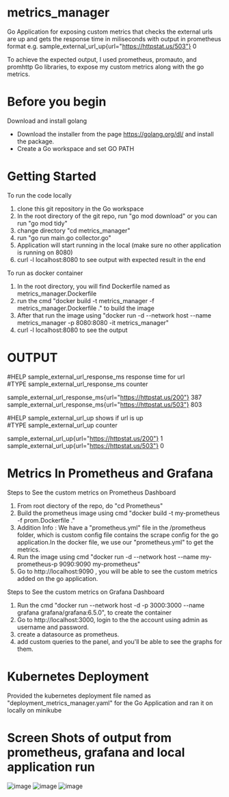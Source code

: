 # metrics_manager

Go Application for exposing custom metrics that checks the external urls are up and gets the response time in miliseconds with output in prometheus format 
e.g. sample_external_url_up{url="https://httpstat.us/503"} 0

To achieve the expected output, I used prometheus, promauto, and promhttp Go libraries, to expose my custom metrics along with the go metrics.

# Before you begin
Download and install golang  
  * Download the installer from the page https://golang.org/dl/ and install the package.  
  * Create a Go workspace and set GO PATH  

# Getting Started

To run the code locally 
1. clone this git repository in the Go workspace
2. In the root directory of the git repo, run "go mod download" or you can run "go mod tidy"
3. change directory "cd metrics_manager"
4. run "go run main.go collector.go"
5. Application will start running in the local (make sure no other application is running on 8080)
7. curl -l localhost:8080 to see output with expected result in the end 


To run as docker container
1. In the root directory, you will find Dockerfile named as metrics_manager.Dockerfile
2. run the cmd "docker build -t metrics_manager -f metrics_manager.Dockerfile ." to build the image
3. After that run the image using "docker run -d --network host --name metrics_manager -p  8080:8080 -it metrics_manager" 
4. curl -l localhost:8080 to see the output 

# OUTPUT
#HELP sample_external_url_response_ms response time for url  
#TYPE sample_external_url_response_ms counter  

sample_external_url_response_ms{url="https://httpstat.us/200"} 387  
sample_external_url_response_ms{url="https://httpstat.us/503"} 803  

#HELP sample_external_url_up shows if url is up  
#TYPE sample_external_url_up counter  

sample_external_url_up{url="https://httpstat.us/200"} 1  
sample_external_url_up{url="https://httpstat.us/503"} 0

# Metrics In Prometheus and Grafana

Steps to See the custom metrics on Prometheus Dashboard
 1. From root diectory of the repo, do "cd Prometheus"
 2. Build the prometheus image using cmd "docker build -t my-prometheus -f prom.Dockerfile ."
 3. Addition Info : We have a "prometheus.yml" file in the /prometheus folder, which is custom config file contains the scrape config for the go application.In the docker file, we use our "prometheus.yml" to get the metrics.
 4. Run the image using cmd "docker run  -d  --network host --name my-prometheus-p 9090:9090  my-prometheus"
 5. Go to http://localhost:9090 , you will be able to see the custom metrics added on the go application.
 
 Steps to See the custom metrics on Grafana Dashboard
 
 1. Run the cmd "docker run --network host -d -p 3000:3000 --name grafana grafana/grafana:6.5.0", to create the container
 2. Go to http://localhost:3000, login to the the account using admin as username and password.
 3. create a datasource as prometheus.
 4. add custom queries to the panel, and you'll be able to see the graphs for them.
 
 
 # Kubernetes Deployment
 
 Provided the kubernetes deployment file named as "deployment_metrics_manager.yaml" for the Go Application and ran it on locally on minikube

 
# Screen Shots of output from prometheus, grafana and local application run


![image](https://user-images.githubusercontent.com/25012913/110841120-879b3580-82cb-11eb-86b0-e3bda2f488aa.png)
![image](https://user-images.githubusercontent.com/25012913/110841566-0d1ee580-82cc-11eb-9a1b-80df6f447790.png)
![image](https://user-images.githubusercontent.com/25012913/110841620-23c53c80-82cc-11eb-808e-51bf82a6f5a5.png)






